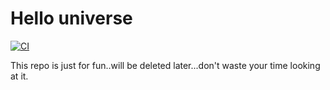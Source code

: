 # Hello universe
[![CI](https://github.com/DreamPearl/hello_universe/actions/workflows/ci.yml/badge.svg)](https://github.com/DreamPearl/hello_universe/actions/workflows/ci.yml)

This repo is just for fun..will be deleted later...don't waste your time looking at it.
